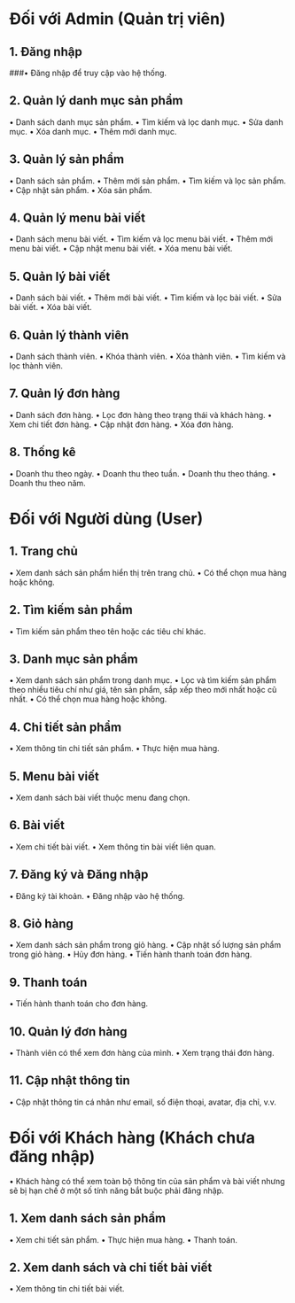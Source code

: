 # Đối với Admin (Quản trị viên)
## 1. Đăng nhập
###•	Đăng nhập để truy cập vào hệ thống.
## 2. Quản lý danh mục sản phẩm
•	Danh sách danh mục sản phẩm.
•	Tìm kiếm và lọc danh mục.
•	Sửa danh mục.
•	Xóa danh mục.
•	Thêm mới danh mục.
## 3. Quản lý sản phẩm
•	Danh sách sản phẩm.
•	Thêm mới sản phẩm.
•	Tìm kiếm và lọc sản phẩm.
•	Cập nhật sản phẩm.
•	Xóa sản phẩm.
## 4. Quản lý menu bài viết
•	Danh sách menu bài viết.
•	Tìm kiếm và lọc menu bài viết.
•	Thêm mới menu bài viết.
•	Cập nhật menu bài viết.
•	Xóa menu bài viết.
## 5. Quản lý bài viết
•	Danh sách bài viết.
•	Thêm mới bài viết.
•	Tìm kiếm và lọc bài viết.
•	Sửa bài viết.
•	Xóa bài viết.
## 6. Quản lý thành viên
•	Danh sách thành viên.
•	Khóa thành viên.
•	Xóa thành viên.
•	Tìm kiếm và lọc thành viên.
## 7. Quản lý đơn hàng
•	Danh sách đơn hàng.
•	Lọc đơn hàng theo trạng thái và khách hàng.
•	Xem chi tiết đơn hàng.
•	Cập nhật đơn hàng.
•	Xóa đơn hàng.
## 8. Thống kê
•	Doanh thu theo ngày.
•	Doanh thu theo tuần.
•	Doanh thu theo tháng.
•	Doanh thu theo năm.
# Đối với Người dùng (User)
## 1. Trang chủ
•	Xem danh sách sản phẩm hiển thị trên trang chủ.
•	Có thể chọn mua hàng hoặc không.
## 2. Tìm kiếm sản phẩm
•	Tìm kiếm sản phẩm theo tên hoặc các tiêu chí khác.
## 3. Danh mục sản phẩm
•	Xem danh sách sản phẩm trong danh mục.
•	Lọc và tìm kiếm sản phẩm theo nhiều tiêu chí như giá, tên sản phẩm, sắp xếp theo mới nhất hoặc cũ nhất.
•	Có thể chọn mua hàng hoặc không.
## 4. Chi tiết sản phẩm
•	Xem thông tin chi tiết sản phẩm.
•	Thực hiện mua hàng.
## 5. Menu bài viết
•	Xem danh sách bài viết thuộc menu đang chọn.
## 6. Bài viết
•	Xem chi tiết bài viết.
•	Xem thông tin bài viết liên quan.
## 7. Đăng ký và Đăng nhập
•	Đăng ký tài khoản.
•	Đăng nhập vào hệ thống.
## 8. Giỏ hàng
•	Xem danh sách sản phẩm trong giỏ hàng.
•	Cập nhật số lượng sản phẩm trong giỏ hàng.
•	Hủy đơn hàng.
•	Tiến hành thanh toán đơn hàng.
## 9. Thanh toán
•	Tiến hành thanh toán cho đơn hàng.
## 10. Quản lý đơn hàng
•	Thành viên có thể xem đơn hàng của mình.
•	Xem trạng thái đơn hàng.
## 11. Cập nhật thông tin
•	Cập nhật thông tin cá nhân như email, số điện thoại, avatar, địa chỉ, v.v.
# Đối với Khách hàng (Khách chưa đăng nhập)
•	Khách hàng có thể xem toàn bộ thông tin của sản phẩm và bài viết nhưng sẽ bị hạn chế ở một số tính năng bắt buộc phải đăng nhập.
## 1. Xem danh sách sản phẩm
•	Xem chi tiết sản phẩm.
•	Thực hiện mua hàng.
•	Thanh toán.
## 2. Xem danh sách và chi tiết bài viết
•	Xem thông tin chi tiết bài viết.
